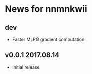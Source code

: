 # News for nnmnkwii

## dev

- Faster MLPG gradient computation

## v0.0.1 2017.08.14

- Initial release
